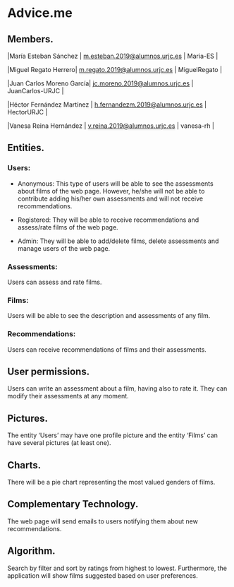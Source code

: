 # Advice.me 

## Members. 

|María Esteban Sánchez | m.esteban.2019@alumnos.urjc.es | Maria-ES | 

|Miguel Regato Herrero| m.regato.2019@alumnos.urjc.es | MiguelRegato | 

|Juan Carlos Moreno García| jc.moreno.2019@alumnos.urjc.es | JuanCarlos-URJC |  

|Héctor Fernández Martínez | h.fernandezm.2019@alumnos.urjc.es | HectorURJC | 

|Vanesa Reina Hernández | v.reina.2019@alumnos.urjc.es | vanesa-rh | 

 

## Entities. 

### Users: 

* Anonymous: This type of users will be able to see the assessments about films of the web page. However, he/she will not be able to contribute adding his/her own assessments and will not receive recommendations. 

* Registered: They will be able to receive recommendations and assess/rate films of the web page.  

* Admin: They will be able to add/delete films, delete assessments and manage users of the web page. 

 

### Assessments:  

Users can assess and rate films. 

 

### Films:  

Users will be able to see the description and assessments of any film. 

 

### Recommendations:  

Users can receive recommendations of films and their assessments. 

 

## User permissions.  

Users can write an assessment about a film, having also to rate it. They can modify their assessments at any moment. 

 

## Pictures. 

The entity ‘Users’ may have one profile picture and the entity ‘Films’ can have several pictures (at least one). 

 

## Charts. 

There will be a pie chart representing the most valued genders of films. 

 

## Complementary Technology. 

The web page will send emails to users notifying them about new recommendations. 

 

## Algorithm. 

Search by filter and sort by ratings from highest to lowest. Furthermore, the application will show films suggested based on user preferences. 
